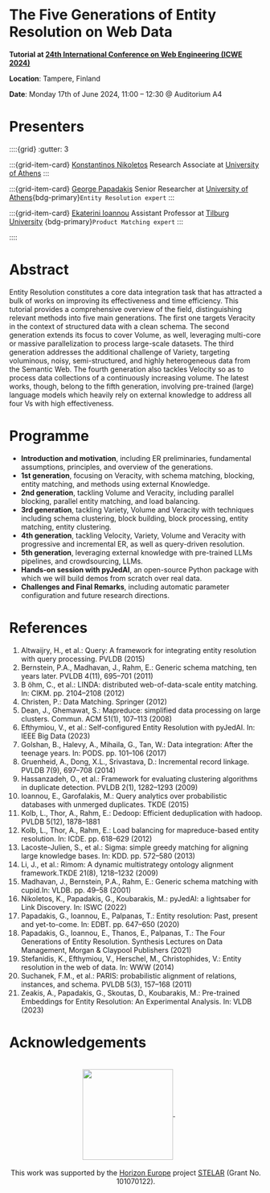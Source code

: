 The Five Generations of Entity Resolution on Web Data
=============



**Tutorial at [24th International Conference on Web Engineering (ICWE 2024)](https://icwe2024.webengineering.org)**


**Location**: Tampere, Finland

**Date**: Monday 17th of June 2024, 11:00 – 12:30 @ Auditorium A4


# Presenters


::::{grid}
:gutter: 3

:::{grid-item-card} [Konstantinos Nikoletos](https://nikoletos-k.github.io)
Research Associate at [University of Athens](https://en.uoa.gr)
:::


:::{grid-item-card} [George Papadakis](https://gpapadis.wordpress.com)
Senior Researcher at [University of Athens](https://en.uoa.gr){bdg-primary}`Entity Resolution expert`
:::

:::{grid-item-card} [Ekaterini Ioannou](https://www.tilburguniversity.edu/staff/ekaterini-ioannou)
Assistant Professor at [Tilburg University](https://www.tilburguniversity.edu)
{bdg-primary}`Product Matching expert`
:::

::::


# Abstract

Entity Resolution constitutes a core data integration task that has attracted a bulk of works on improving its effectiveness and time efficiency. This tutorial provides a comprehensive overview of the field, distinguishing relevant methods into five main generations. The first one targets Veracity in the context of structured data with a clean schema. The second generation extends its focus to cover Volume, as well, leveraging multi-core or massive parallelization to process large-scale datasets. The third generation addresses the additional challenge of Variety, targeting voluminous, noisy, semi-structured, and highly heterogeneous data from the Semantic Web. The fourth generation also tackles Velocity so as to process data collections of a continuously increasing volume. The latest works, though, belong to the fifth generation, involving pre-trained (large) language models which heavily rely on external knowledge to address all four Vs with high effectiveness.

# Programme

- **Introduction and motivation**, including ER preliminaries, fundamental assumptions, principles, and overview of the generations.
- **1st generation**, focusing on Veracity, with schema matching, blocking, entity matching, and methods using external Knowledge.
- **2nd generation**, tackling Volume and Veracity, including parallel blocking, parallel entity matching, and load balancing.
- **3rd generation**, tackling Variety, Volume and Veracity with techniques including schema clustering, block building, block processing, entity matching,
entity clustering.
- **4th generation**, tackling Velocity, Variety, Volume and Veracity with progressive and incremental ER, as well as query-driven resolution.
- **5th generation**, leveraging external knowledge with pre-trained LLMs pipelines, and crowdsourcing, LLMs.
- **Hands-on session with pyJedAI**, an open-source Python package with which we will build demos from scratch over real data.
- **Challenges and Final Remarks**, including automatic parameter configuration and future research directions.

# References

1. Altwaijry, H., et al.: Query: A framework for integrating entity resolution with query processing. PVLDB (2015)
2. Bernstein, P.A., Madhavan, J., Rahm, E.: Generic schema matching, ten years later. PVLDB 4(11), 695–701 (2011)
3. B ̈ohm, C., et al.: LINDA: distributed web-of-data-scale entity matching. In: CIKM. pp. 2104–2108 (2012)
4. Christen, P.: Data Matching. Springer (2012)
5. Dean, J., Ghemawat, S.: Mapreduce: simplified data processing on large clusters. Commun. ACM 51(1), 107–113 (2008)
6. Efthymiou, V., et al.: Self-configured Entity Resolution with pyJedAI. In: IEEE Big Data (2023)
7. Golshan, B., Halevy, A., Mihaila, G., Tan, W.: Data integration: After the teenage years. In: PODS. pp. 101–106 (2017)
8. Gruenheid, A., Dong, X.L., Srivastava, D.: Incremental record linkage. PVLDB 7(9), 697–708 (2014)
9. Hassanzadeh, O., et al.: Framework for evaluating clustering algorithms in duplicate detection. PVLDB 2(1), 1282–1293 (2009)
10. Ioannou, E., Garofalakis, M.: Query analytics over probabilistic databases with unmerged duplicates. TKDE (2015)
11. Kolb, L., Thor, A., Rahm, E.: Dedoop: Efficient deduplication with hadoop. PVLDB 5(12), 1878–1881
12. Kolb, L., Thor, A., Rahm, E.: Load balancing for mapreduce-based entity resolution. In: ICDE. pp. 618–629 (2012)
13. Lacoste-Julien, S., et al.: Sigma: simple greedy matching for aligning large knowledge bases. In: KDD. pp. 572–580 (2013)
14. Li, J., et al.: Rimom: A dynamic multistrategy ontology alignment framework.TKDE 21(8), 1218–1232 (2009)
15. Madhavan, J., Bernstein, P.A., Rahm, E.: Generic schema matching with cupid.In: VLDB. pp. 49–58 (2001)
16. Nikoletos, K., Papadakis, G., Koubarakis, M.: pyJedAI: a lightsaber for Link Discovery. In: ISWC (2022)
17. Papadakis, G., Ioannou, E., Palpanas, T.: Entity resolution: Past, present and yet-to-come. In: EDBT. pp. 647–650 (2020)
18. Papadakis, G., Ioannou, E., Thanos, E., Palpanas, T.: The Four Generations of Entity Resolution. Synthesis Lectures on Data Management, Morgan & Claypool
Publishers (2021)
19. Stefanidis, K., Efthymiou, V., Herschel, M., Christophides, V.: Entity resolution in the web of data. In: WWW (2014)
20. Suchanek, F.M., et al.: PARIS: probabilistic alignment of relations, instances, and schema. PVLDB 5(3), 157–168 (2011)
21. Zeakis, A., Papadakis, G., Skoutas, D., Koubarakis, M.: Pre-trained Embeddings for Entity Resolution: An Experimental Analysis. In: VLDB (2023)

# Acknowledgements

<div align="center">
  <br>
 <a href="https://stelar-project.eu">
  <img align="center" src="https://stelar-project.eu/wp-content/uploads/2022/08/Logo-Stelar-1-f.png" width=180/>
 </a> &nbsp;&nbsp;&nbsp;&nbsp;&nbsp;&nbsp;&nbsp;
 <!-- <a href="https://ec.europa.eu/info/index_en">
  <img align="left" src="https://upload.wikimedia.org/wikipedia/commons/thumb/b/b7/Flag_of_Europe.svg/1200px-Flag_of_Europe.svg.png" width=140/>
 </a> -->
 <br><br>
 This work was supported by the <a href="https://research-and-innovation.ec.europa.eu/funding/funding-opportunities/funding-programmes-and-open-calls/horizon-europe_en">Horizon Europe</a> project  <a href="https://stelar-project.eu">STELAR</a> (Grant No. 101070122).<br>
</div>
<br>
<br>